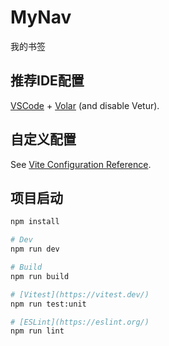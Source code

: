 # MyNav

我的书签

## 推荐IDE配置

[VSCode](https://code.visualstudio.com/) + [Volar](https://marketplace.visualstudio.com/items?itemName=Vue.volar) (and disable Vetur).

## 自定义配置

See [Vite Configuration Reference](https://vitejs.dev/config/).

## 项目启动

```sh
npm install

# Dev
npm run dev

# Build
npm run build

# [Vitest](https://vitest.dev/)
npm run test:unit

# [ESLint](https://eslint.org/)
npm run lint
```
